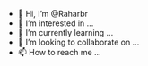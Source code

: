 - 👋 Hi, I’m @Raharbr
- 👀 I’m interested in ...
- 🌱 I’m currently learning ...
- 💞️ I’m looking to collaborate on ...
- 📫 How to reach me ...

<!---
Raharbr/Raharbr is a ✨ special ✨ repository because its `README.md` (this file) appears on your GitHub profile.
You can click the Preview link to take a look at your changes.
--->
